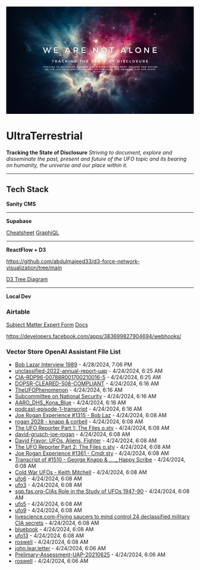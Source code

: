 ![Example Image](./docs/bg-text.jpg)

# UltraTerrestrial

**Tracking the State of Disclosure**
*Striving to document, explore and disseminate the past, present and future of the UFO topic and its bearing on humanity, the universe and our place within it.*

---

## Tech Stack

**Sanity CMS**

---

**Supabase**

[Cheatsheet](https://supabase.com/dashboard/project/oylaiyodggkrghjkbruy/api?resource=event_topic_link)
[GraphiQL](https://supabase.com/dashboard/project/oylaiyodggkrghjkbruy/api/graphiql)

---

**ReactFlow + D3**

<https://github.com/abdulmajeed33/d3-force-network-visualization/tree/main>

[D3 Tree Diagram](https://observablehq.com/@d3/tree/2?intent=fork)

---

**Local Dev**

### Airtable

[Subject Matter Expert Form](https://airtable.com/appN3js5xinc0L7ln/paggeZBJoI9CJWw2o/form)
[Docs](https://airtable.com/appN3js5xinc0L7ln/api/docs#javascript/metadata)

<https://developers.facebook.com/apps/383699827904694/webhooks/>

### Vector Store OpenAI Assistant File List
 
- [Bob Lazar Interview 1989](Bob-Lazar-Interview-1989.md) - 4/28/2024, 7:06 PM
- [unclassified-2022-annual-report-uap](unclassified-2022-annual-report-uap.pdf) - 4/24/2024, 6:25 AM
- [CIA-RDP96-00788R001700210016-5](CIA-RDP96-00788R001700210016-5.pdf) - 4/24/2024, 6:25 AM
- [DOPSR-CLEARED-508-COMPLIANT](DOPSR-CLEARED-508-COMPLIANT.pdf) - 4/24/2024, 6:16 AM
- [TheUFOPhenomenon](TheUFOPhenomenon.txt) - 4/24/2024, 6:16 AM
- [Subcommittee on National Security](Subcommittee-on-National-Security.txt) - 4/24/2024, 6:16 AM
- [AARO_DHS_Kona_Blue](AARO_DHS_Kona_Blue.pdf) - 4/24/2024, 6:16 AM
- [podcast-episode-1-transcript](podcast-episode-1-transcript.md) - 4/24/2024, 6:16 AM
- [Joe Rogan Experience #1315 - Bob Laz](Joe-Rogan-Experience-1315-Bob-Laz.md) - 4/24/2024, 6:08 AM
- [rogan 2028 - knapp & corbell](rogan-2028-knapp-corbell.txt) - 4/24/2024, 6:08 AM
- [The UFO Reporter Part 1: The Files o.sty](The-UFO-Reporter-Part-1-The-Files-o.sty.txt) - 4/24/2024, 6:08 AM
- [david-grusch-joe-rogan](david-grusch-joe-rogan.txt) - 4/24/2024, 6:08 AM
- [David Fravor: UFOs, Aliens, Fighter](David-Fravor-UFOs-Aliens-Fighter.txt) - 4/24/2024, 6:08 AM
- [The UFO Reporter Part 2: The Files o.sty](The-UFO-Reporter-Part-2-The-Files-o.sty.txt) - 4/24/2024, 6:08 AM
- [Joe Rogan Experience #1361 - Cmdr.sty](Joe-Rogan-Experience-1361-Cmdr.sty.txt) - 4/24/2024, 6:08 AM
- [Transcript of #1510 - George Knapp & ... _ Happy Scribe](Transcript-of-1510-George-Knapp-Happy-Scribe.pdf) - 4/24/2024, 6:08 AM
- [Cold War UFOs - Keith Mitchell](Cold-War-UFOs-Keith-Mitchell.txt) - 4/24/2024, 6:08 AM
- [ufo6](ufo6.pdf) - 4/24/2024, 6:08 AM
- [ufo3](ufo3.pdf) - 4/24/2024, 6:08 AM
- [sgp.fas.org-CIAs Role in the Study of UFOs 1947-90](sgp.fas.org-CIAs-Role-in-the-Study-of-UFOs-1947-90.pdf) - 4/24/2024, 6:08 AM
- [ufo5](ufo5.pdf) - 4/24/2024, 6:08 AM
- [ufo9](ufo9.pdf) - 4/24/2024, 6:08 AM
- [livescience.com-Flying saucers to mind control 24 declassified military CIA secrets](livescience.com-Flying-saucers-to-mind-control-24-declassified-military-CIA-secrets.pdf) - 4/24/2024, 6:08 AM
- [bluebook](bluebook.pdf) - 4/24/2024, 6:08 AM
- [ufo13](ufo13.pdf) - 4/24/2024, 6:08 AM
- [roswell](roswell.pdf) - 4/24/2024, 6:08 AM
- [john.lear.letter](john.lear.letter.pdf) - 4/24/2024, 6:06 AM
- [Prelimary-Assessment-UAP-20210625](Prelimary-Assessment-UAP-20210625.pdf) - 4/24/2024, 6:06 AM
- [roswell](roswell.pdf) - 4/24/2024, 6:06 AM
